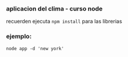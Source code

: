 ### aplicacion del clima - curso node

recuerden ejecuta ```npm install``` para las librerias

### ejemplo:
```
node app -d 'new york'
```

